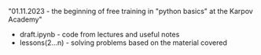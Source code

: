 "01.11.2023 - the beginning of free training in "python basics" at the Karpov Academy"


- draft.ipynb - code from lectures and useful notes
- lessons(2...n) - solving problems based on the material covered
